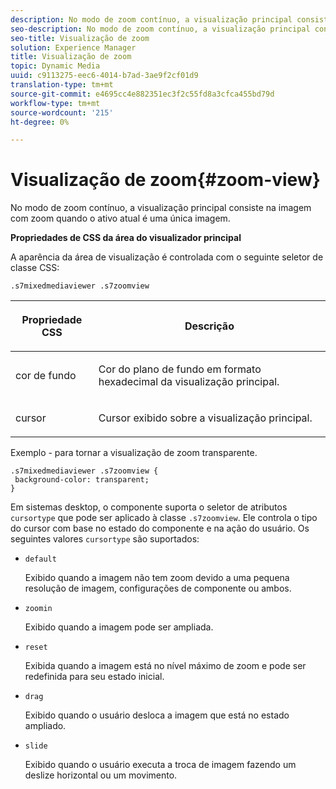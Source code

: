 ```yaml
---
description: No modo de zoom contínuo, a visualização principal consiste na imagem com zoom quando o ativo atual é uma única imagem.
seo-description: No modo de zoom contínuo, a visualização principal consiste na imagem com zoom quando o ativo atual é uma única imagem.
seo-title: Visualização de zoom
solution: Experience Manager
title: Visualização de zoom
topic: Dynamic Media
uuid: c9113275-eec6-4014-b7ad-3ae9f2cf01d9
translation-type: tm+mt
source-git-commit: e4695cc4e882351ec3f2c55fd8a3cfca455bd79d
workflow-type: tm+mt
source-wordcount: '215'
ht-degree: 0%

---
```



# Visualização de zoom{#zoom-view}

No modo de zoom contínuo, a visualização principal consiste na imagem com zoom quando o ativo atual é uma única imagem.

<!--<a id="section_061E550C1C1D4DB2BD663A898895B38C"></a>-->

**Propriedades de CSS da área do visualizador principal**

A aparência da área de visualização é controlada com o seguinte seletor de classe CSS:

```
.s7mixedmediaviewer .s7zoomview
```

<table id="table_94EE3F5BBE4547C0B4943471CEE7EDE4"> 
 <thead> 
  <tr> 
   <th colname="col1" class="entry"> <p> Propriedade CSS </p> </th> 
   <th colname="col2" class="entry"> <p>Descrição </p> </th> 
  </tr> 
 </thead>
 <tbody> 
  <tr> 
   <td colname="col1"> <p> <span class="codeph"> cor de fundo  </span> </p> </td> 
   <td colname="col2"> <p> Cor do plano de fundo em formato hexadecimal da visualização principal. </p> </td> 
  </tr> 
  <tr> 
   <td colname="col1"> <p> <span class="codeph"> cursor  </span> </p> </td> 
   <td colname="col2"> <p>Cursor exibido sobre a visualização principal. </p> </td> 
  </tr> 
 </tbody> 
</table>

Exemplo - para tornar a visualização de zoom transparente.

```
.s7mixedmediaviewer .s7zoomview { 
 background-color: transparent; 
}
```

Em sistemas desktop, o componente suporta o seletor de atributos `cursortype` que pode ser aplicado à classe `.s7zoomview`. Ele controla o tipo do cursor com base no estado do componente e na ação do usuário. Os seguintes valores `cursortype` são suportados:

* `default`

   Exibido quando a imagem não tem zoom devido a uma pequena resolução de imagem, configurações de componente ou ambos.

* `zoomin`

   Exibido quando a imagem pode ser ampliada.

* `reset`

   Exibida quando a imagem está no nível máximo de zoom e pode ser redefinida para seu estado inicial.

* `drag`

   Exibido quando o usuário desloca a imagem que está no estado ampliado.

* `slide`

   Exibido quando o usuário executa a troca de imagem fazendo um deslize horizontal ou um movimento.

